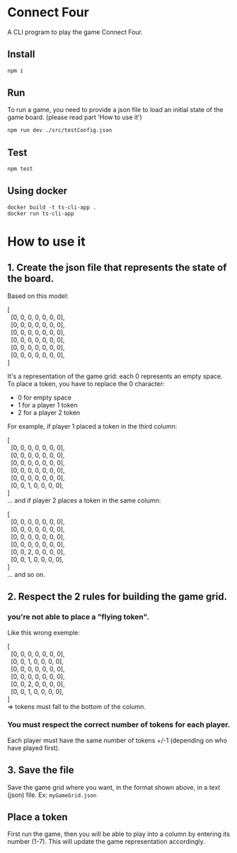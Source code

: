 # Connect Four

A CLI program to play the game Connect Four.

## Install

```bash
npm i
```

## Run

To run a game, you need to provide a json file to load an initial state of the game board. (please read part 'How to use it')

```bash
npm run dev ./src/testConfig.json
```

## Test

```bash
npm test
```

## Using docker

```bach
docker build -t ts-cli-app .
docker run ts-cli-app
```


# How to use it

## 1. Create the json file that represents the state of the board.

Based on this model:

[  
  [0, 0, 0, 0, 0, 0, 0],  
  [0, 0, 0, 0, 0, 0, 0],  
  [0, 0, 0, 0, 0, 0, 0],  
  [0, 0, 0, 0, 0, 0, 0],  
  [0, 0, 0, 0, 0, 0, 0],  
  [0, 0, 0, 0, 0, 0, 0],  
]

It's a representation of the game grid: each 0 represents an empty space. To place a token, you have to replace the 0 character:

- 0 for empty space
- 1 for a player 1 token
- 2 for a player 2 token

For example, if player 1 placed a token in the third column:

[  
  [0, 0, 0, 0, 0, 0, 0],  
  [0, 0, 0, 0, 0, 0, 0],  
  [0, 0, 0, 0, 0, 0, 0],  
  [0, 0, 0, 0, 0, 0, 0],  
  [0, 0, 0, 0, 0, 0, 0],  
  [0, 0, 1, 0, 0, 0, 0],  
]  
... and if player 2 places a token in the same column:

[  
  [0, 0, 0, 0, 0, 0, 0],  
  [0, 0, 0, 0, 0, 0, 0],  
  [0, 0, 0, 0, 0, 0, 0],  
  [0, 0, 0, 0, 0, 0, 0],  
  [0, 0, 2, 0, 0, 0, 0],  
  [0, 0, 1, 0, 0, 0, 0],  
]  
... and so on.

## 2. Respect the 2 rules for building the game grid.

### you're not able to place a "flying token".

Like this wrong exemple:

[  
   [0, 0, 0, 0, 0, 0, 0],  
   [0, 0, 1, 0, 0, 0, 0],  
   [0, 0, 0, 0, 0, 0, 0],  
   [0, 0, 0, 0, 0, 0, 0],  
   [0, 0, 2, 0, 0, 0, 0],  
   [0, 0, 1, 0, 0, 0, 0],  
 ]  
 => tokens must fall to the bottom of the column.

### You must respect the correct number of tokens for each player.

Each player must have the same number of tokens +/-1 (depending on who have played first).

## 3. Save the file

Save the game grid where you want, in the format shown above, in a text (json) file.
Ex: `myGameGrid.json`

## Place a token

First run the game, then you will be able to play into a column by entering its number (1-7). This will update the game representation accordingly.

